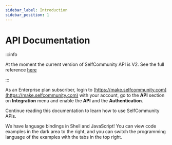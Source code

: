 ```yaml
---
sidebar_label: Introduction
sidebar_position: 1
---
```

# API Documentation

:::info

At the moment the current version of SelfCommunity API is V2. See the full reference [here](../apireference/v2/intro)

:::


As an Enterprise plan subscriber, login to [https://make.selfcommunity.com](https://make.selfcommunity.com) with your account, go to the **API** section on **Integration** menu and enable the **API** and the **Authentication**.

Continue reading this documentation to learn how to use SelfCommunity APIs.

We have language bindings in Shell and JavaScript! You can view code examples in the dark area to the right, and you can switch the programming language of the examples with the tabs in the top right.


